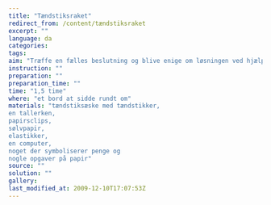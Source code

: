 ```yaml
---
title: "Tændstiksraket"
redirect_from: /content/tændstiksraket
excerpt: ""
language: da
categories: 
tags: 
aim: "Træffe en fælles beslutning og blive enige om løsningen ved hjælp af kommunikation og brug af hinandens ide'er og baggrundsviden."
instruction: ""
preparation: ""
preparation_time: ""
time: "1,5 time"
where: "et bord at sidde rundt om"
materials: "tændstiksæske med tændstikker, 
en tallerken, 
papirsclips, 
sølvpapir, 
elastikker, 
en computer, 
noget der symboliserer penge og 
nogle opgaver på papir"
source: ""
solution: ""
gallery:
last_modified_at: 2009-12-10T17:07:53Z
---
```

